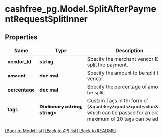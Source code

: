 # cashfree_pg.Model.SplitAfterPaymentRequestSplitInner

## Properties

Name | Type | Description | Notes
------------ | ------------- | ------------- | -------------
**vendor_id** | **string** | Specify the merchant vendor ID to split the payment. | [optional] 
**amount** | **decimal** | Specify the amount to be split to the vendor. | [optional] 
**percentage** | **decimal** | Specify the percentage of amount to be split. | [optional] 
**tags** | **Dictionary&lt;string, string&gt;** | Custom Tags in thr form of {\&quot;key\&quot;:\&quot;value\&quot;} which can be passed for an order. A maximum of 10 tags can be added | [optional] 

[[Back to Model list]](../README.md#documentation-for-models) [[Back to API list]](../README.md#documentation-for-api-endpoints) [[Back to README]](../README.md)

